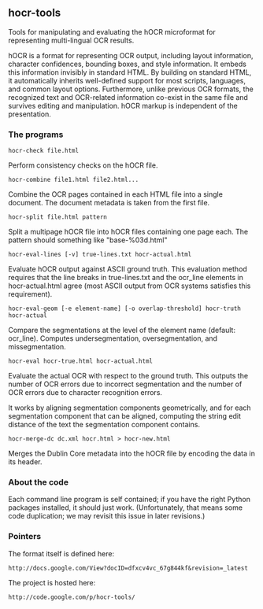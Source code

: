 ## hocr-tools

Tools for manipulating and evaluating the hOCR microformat for
representing multi-lingual OCR results.

hOCR is a format for representing OCR output, including layout
information, character confidences, bounding boxes, and style
information. It embeds this information invisibly in standard HTML. By
building on standard HTML, it automatically inherits well-defined support
for most scripts, languages, and common layout options. Furthermore,
unlike previous OCR formats, the recognized text and OCR-related
information co-exist in the same file and survives editing and
manipulation. hOCR markup is independent of the presentation.

### The programs

    hocr-check file.html
	
Perform consistency checks on the hOCR file.

    hocr-combine file1.html file2.html...

Combine the OCR pages contained in each HTML file into a single document.
The document metadata is taken from the first file.

    hocr-split file.html pattern 
    
Split a multipage hOCR file into hOCR files containing one page each.
The pattern should something like "base-%03d.html"

    hocr-eval-lines [-v] true-lines.txt hocr-actual.html 

Evaluate hOCR output against ASCII ground truth.  This evaluation method
requires that the line breaks in true-lines.txt and the ocr_line elements
in hocr-actual.html agree (most ASCII output from OCR systems satisfies this
requirement).

    hocr-eval-geom [-e element-name] [-o overlap-threshold] hocr-truth hocr-actual
    
Compare the segmentations at the level of the element name (default: ocr_line).
Computes undersegmentation, oversegmentation, and missegmentation.

    hocr-eval hocr-true.html hocr-actual.html    
    
Evaluate the actual OCR with respect to the ground truth.  This outputs
the number of OCR errors due to incorrect segmentation and the number
of OCR errors due to character recognition errors.

It works by aligning segmentation components geometrically, and for each
segmentation component that can be aligned, computing the string edit distance
of the text the segmentation component contains.

    hocr-merge-dc dc.xml hocr.html > hocr-new.html 
    
Merges the Dublin Core metadata into the hOCR file by encoding the data in its header.

### About the code

Each command line program is self contained; if you have the right
Python packages installed, it should just work.  (Unfortunately, that
means some code duplication; we may revisit this issue in later
revisions.)

### Pointers

The format itself is defined here:

    http://docs.google.com/View?docID=dfxcv4vc_67g844kf&revision=_latest

The project is hosted here:

    http://code.google.com/p/hocr-tools/

